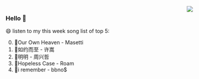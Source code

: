 <img align="right"  src="https://github-readme-stats.vercel.app/api/top-langs/?username=kvnZero" />

### Hello 👋

😄 listen to my this week song list of top 5:

0. 🌈Our Own Heaven - Masetti
1. 🌈如约而至 - 许嵩
2. 🌈明明 - 周兴哲
3. 🌈Hopeless Case - Roam
4. 🌈i remember - bbno$

